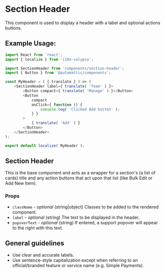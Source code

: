 # Section Header

This component is used to display a header with a label
and optional actions buttons.

## Example Usage:

```js
import React from 'react';
import { localize } from 'i18n-calypso';

import SectionHeader from 'components/section-header';
import { Button } from '@automattic/components';

const MyHeader = ( { translate } ) => (
	<SectionHeader label={ translate( 'Team' ) }>
		<Button compact>{ translate( 'Manage' ) }</Button>
		<Button
			compact
			onClick={ function () {
				console.log( 'Clicked Add button' );
			} }
		>
			{ translate( 'Add' ) }
		</Button>
	</SectionHeader>
);

export default localize( MyHeader );
```

## Section Header

This is the base component and acts as a wrapper for a section's (a list of cards) title and any action buttons that act upon that list (like Bulk Edit or Add New Item).

### Props

- `className` - _optional_ (string|object) Classes to be added to the rendered component.
- `label` - _optional_ (string) The text to be displayed in the header.
- `popoverText` - _optional_ (string) If entered, a support popover will appear to the right with this text.

## General guidelines

- Use clear and accurate labels.
- Use sentence-style capitalization except when referring to an official/branded feature or service name (e.g. Simple Payments).
